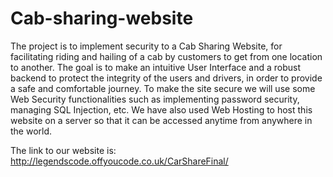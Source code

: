 # Cab-sharing-website

The project is to implement security to a Cab Sharing Website, for facilitating riding and hailing of a cab by customers to get from one location to another. The goal is to make an intuitive User Interface and a robust backend to protect the integrity of the users and drivers, in order to provide a safe and comfortable journey. To make the site secure we will use some Web Security functionalities such as implementing password security, managing SQL Injection, etc. We have also used Web Hosting to host this website on a server so that it can be accessed anytime from anywhere in the world.

The link to our website is:
http://legendscode.offyoucode.co.uk/CarShareFinal/

